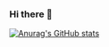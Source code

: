 ### Hi there 👋
[![Anurag's GitHub stats](https://github-readme-stats.vercel.app/api?username=Gu-nuu&hide=stars&count_private=true&show_icons=true&theme=gotham)](https://github.com/anuraghazra/github-readme-stats)


<!--
**Gu-nuu/Gu-nuu** is a ✨ _special_ ✨ repository because its `README.md` (this file) appears on your GitHub profile.

Here are some ideas to get you started:

- 🔭 I’m currently working on ...
- 🌱 I’m currently learning ...
- 👯 I’m looking to collaborate on ...
- 🤔 I’m looking for help with ...
- 💬 Ask me about ...
- 📫 How to reach me: ...
- 😄 Pronouns: ...
- ⚡ Fun fact: ...
-->
